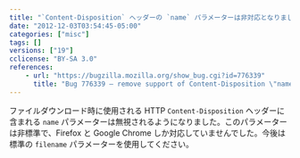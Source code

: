 ```yaml
---
title: "`Content-Disposition` ヘッダーの `name` パラメーターは非対応となりました"
date: "2012-12-03T03:54:45-05:00"
categories: ["misc"]
tags: []
versions: ["19"]
cclicense: "BY-SA 3.0"
references:
    - url: "https://bugzilla.mozilla.org/show_bug.cgi?id=776339"
      title: "Bug 776339 – remove support of Content-Disposition \"name\" parameter"
---
```

ファイルダウンロード時に使用される HTTP `Content-Disposition` ヘッダーに含まれる `name` パラメーターは無視されるようになりました。このパラメーターは非標準で、Firefox と Google Chrome しか対応していませんでした。今後は標準の `filename` パラメーターを使用してください。
